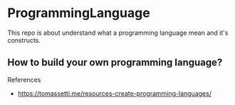 # ProgrammingLanguage
This repo is about understand what a programming language mean and it's constructs.


## How to build your own programming language?



References 
- https://tomassetti.me/resources-create-programming-languages/
